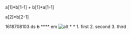 a[1]*b[1-1] + b[1]*a[1-1]

a[2]\*b[2-1]

1618708103  ds ~~b~~ **** em  ![alt](https://link)  *  * 1. first
2. second
3. third
